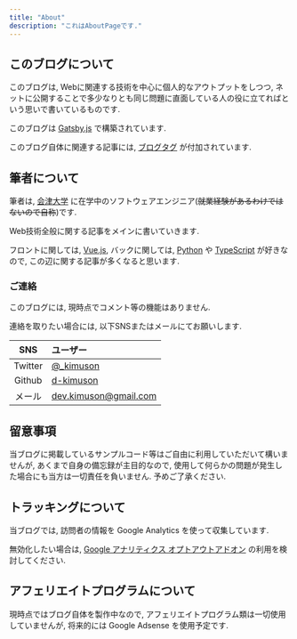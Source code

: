 ```yaml
---
title: "About"
description: "これはAboutPageです."
---
```


## このブログについて

このブログは, Webに関連する技術を中心に個人的なアウトプットをしつつ, ネットに公開することで多少なりとも同じ問題に直面している人の役に立てればという思いで書いているものです.

このブログは [Gatsby.js](https://www.gatsbyjs.com/) で構築されています.

このブログ自体に関連する記事には, [ブログタグ](/tags/ブログ/) が付加されています.

## 筆者について

筆者は, [会津大学](https://www.u-aizu.ac.jp/) に在学中のソフトウェアエンジニア(~~就業経験があるわけではないので自称~~)です.

Web技術全般に関する記事をメインに書いていきます.

フロントに関しては, [Vue.js](https://jp.vuejs.org/index.html), バックに関しては, [Python](https://www.python.org/) や [TypeScript](https://www.typescriptlang.org/) が好きなので, この辺に関する記事が多くなると思います.

### ご連絡

このブログには, 現時点でコメント等の機能はありません.

連絡を取りたい場合には, 以下SNSまたはメールにてお願いします.

| SNS | ユーザー |
| :---: | :--- |
| Twitter | [@_kimuson](https://twitter.com/_kimuson) |
| Github | [d-kimuson](https://github.com/d-kimuson) |
| メール | dev.kimuson@gmail.com |

## 留意事項

当ブログに掲載しているサンプルコード等はご自由に利用していただいて構いませんが, あくまで自身の備忘録が主目的なので, 使用して何らかの問題が発生した場合にも当方は一切責任を負いません. 予めご了承ください.

## トラッキングについて

当ブログでは, 訪問者の情報を Google Analytics を使って収集しています.

無効化したい場合は, [Google アナリティクス オプトアウトアドオン](https://tools.google.com/dlpage/gaoptout) の利用を検討してください.

## アフェリエイトプログラムについて

現時点ではブログ自体を製作中なので, アフェリエイトプログラム類は一切使用していませんが, 将来的には Google Adsense を使用予定です.
